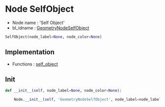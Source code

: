 # Node SelfObject

- Node name : 'Self Object'
- bl_idname : [GeometryNodeSelfObject](https://docs.blender.org/api/current/bpy.types.GeometryNodeSelfObject.html)


``` python
SelfObject(node_label=None, node_color=None)
```
## Implementation

- Functions : [self_object](/docs/GeoNodes/GeoNodesTree.md#self_object)

## Init

``` python
def __init__(self, node_label=None, node_color=None):

    Node.__init__(self, 'GeometryNodeSelfObject', node_label=node_label, node_color=node_color)
```
